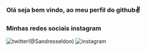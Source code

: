  ### Olá seja bem vindo, ao meu perfil do github✌️
### Minhas redes sociais instagram
![twitter](https://img.shields.io/badge/Twitter-1DA1F2?style=for-the-badge&logo=twitter&logoColor=white)(@Sandresseldon)
![instagram](https://img.shields.io/badge/Instagram-E4405F?style=for-the-badge&logo=instagram&logoColor=white)

